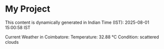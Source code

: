 # My Project

This content is dynamically generated in Indian Time (IST): 2025-08-01 15:00:58 IST


Current Weather in Coimbatore:
Temperature: 32.88 °C
Condition: scattered clouds
